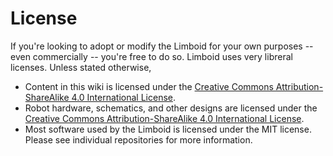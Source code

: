 # License

If you're looking to adopt or modify the Limboid for your own purposes -- even commercially -- you're free to do so. Limboid uses very libreral licenses. Unless stated otherwise,

- Content in this wiki is licensed under the [Creative Commons Attribution-ShareAlike 4.0 International License](https://creativecommons.org/licenses/by-sa/4.0/).
- Robot hardware, schematics, and other designs are licensed under the [Creative Commons Attribution-ShareAlike 4.0 International License](https://creativecommons.org/licenses/by-sa/4.0/).
- Most software used by the Limboid is licensed under the MIT license. Please see individual repositories for more information.
